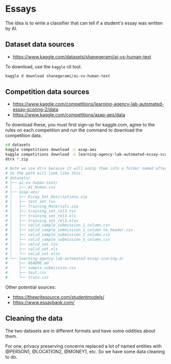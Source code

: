 # Essays

The idea is to write a classifier that can tell if a student's essay was written by AI.

## Dataset data sources

- https://www.kaggle.com/datasets/shanegerami/ai-vs-human-text

To download, use the `kaggle` cli tool.

```sh
kaggle d download shanegerami/ai-vs-human-text
```


## Competition data sources

- https://www.kaggle.com/competitions/learning-agency-lab-automated-essay-scoring-2/data
- https://www.kaggle.com/competitions/asap-aes/data

To download these, you must first sign-up for kaggle.com, agree to the rules on each competition and run the command to download the competition data.

```sh
cd datasets
kaggle competitions download -c asap-aes
kaggle competitions download -c learning-agency-lab-automated-essay-scoring-2
dtrx *.zip

# Note we use dtrx because it will unzip them into a folder named after the zip file.
# So the path will look like this:
# datasets/
# ├── ai-vs-human-text/
# │   ├── AI_Human.csv
# ├── asap-aes/
# │   ├── Essay_Set_Descriptions.zip
# │   ├── test_set.tsv
# │   ├── Training_Materials.zip
# │   ├── training_set_rel3.tsv
# │   ├── training_set_rel3.xls
# │   ├── training_set_rel3.xlsx
# │   ├── valid_sample_submission_1_column.csv
# │   ├── valid_sample_submission_1_column_no_header.csv
# │   ├── valid_sample_submission_2_column.csv
# │   ├── valid_sample_submission_5_column.csv
# │   ├── valid_set.tsv
# │   ├── valid_set.xls
# │   └── valid_set.xlsx
# └── learning-agency-lab-automated-essay-scoring-2/
#     ├── README.md
#     ├── sample_submission.csv
#     ├── test.csv
#     └── train.csv
```

Other potential sources:

- https://thewritesource.com/studentmodels/
- https://www.essaybank.com/


## Cleaning the data

The two datasets are in different formats and have some oddities about them.

For one, privacy preserving concerns replaced a lot of named entities with @PERSON1, @LOCATION2, @MONEY1, etc. So we have some data cleaning to do.

